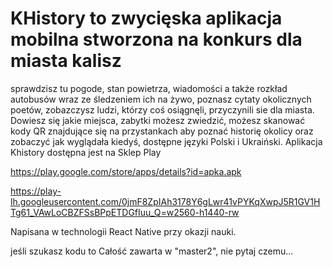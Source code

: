 # KHistory to zwycięska aplikacja mobilna stworzona na konkurs dla miasta kalisz
 sprawdzisz tu pogode, stan powietrza, wiadomości a także rozkład autobusów wraz ze śledzeniem ich na żywo, poznasz cytaty okolicznych poetów, zobazczysz ludzi, którzy coś osiągnęli, przyczynili sie dla miasta. Dowiesz się jakie miejsca, zabytki  możesz zwiedzić, możesz skanować kody QR znajdujące się na przystankach aby poznać historię okolicy oraz zobaczyć jak wyglądała kiedyś, dostępne języki Polski i Ukraiński. Aplikacja Khistory dostępna jest na Sklep Play 

https://play.google.com/store/apps/details?id=apka.apk


https://play-lh.googleusercontent.com/0jmF8ZpIAh3178Y6gLwr41vPYKqXwpJ5R1GV1HTg61_VAwLoCBZFSsBPpETDGfIuu_Q=w2560-h1440-rw

Napisana w technologii React Native przy okazji nauki.

jeśli szukasz kodu to Całość zawarta w "master2", nie pytaj czemu...
